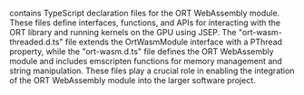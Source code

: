contains TypeScript declaration files for the ORT WebAssembly module. These files define interfaces, functions, and APIs for interacting with the ORT library and running kernels on the GPU using JSEP. The "ort-wasm-threaded.d.ts" file extends the OrtWasmModule interface with a PThread property, while the "ort-wasm.d.ts" file defines the ORT WebAssembly module and includes emscripten functions for memory management and string manipulation. These files play a crucial role in enabling the integration of the ORT WebAssembly module into the larger software project.